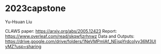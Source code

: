 # 2023capstone
Yu-Hsuan Liu

CLAWS paper: https://arxiv.org/abs/2005.12423
Report: https://www.overleaf.com/read/skqwfjzrhnwz
Data and Outputs: https://drive.google.com/drive/folders/1NeVMPmIAf_NEjspYrdcoIyy36M3UIyMZ?usp=sharing
